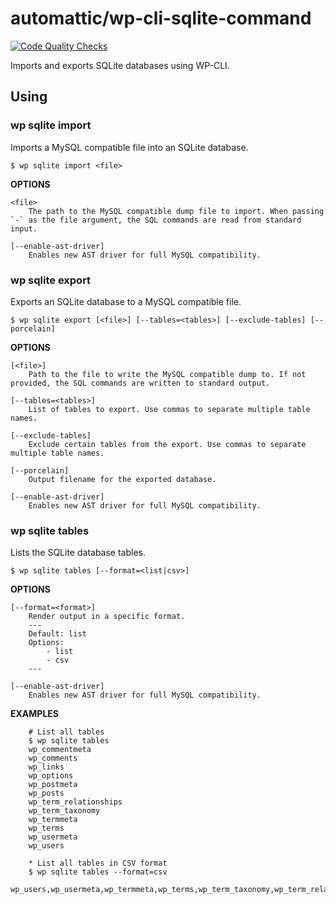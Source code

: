 automattic/wp-cli-sqlite-command
================================

[![Code Quality Checks](https://github.com/Automattic/wp-cli-sqlite-command/actions/workflows/code-quality.yml/badge.svg)](https://github.com/Automattic/wp-cli-sqlite-command/actions/workflows/code-quality.yml)

Imports and exports SQLite databases using WP-CLI.

## Using

### wp sqlite import

Imports a MySQL compatible file into an SQLite database.

```
$ wp sqlite import <file>
```

**OPTIONS**

	<file>
		The path to the MySQL compatible dump file to import. When passing `-` as the file argument, the SQL commands are read from standard input.

	[--enable-ast-driver]
		Enables new AST driver for full MySQL compatibility.

### wp sqlite export

Exports an SQLite database to a MySQL compatible file.

```
$ wp sqlite export [<file>] [--tables=<tables>] [--exclude-tables] [--porcelain]
```

**OPTIONS**

	[<file>]
		Path to the file to write the MySQL compatible dump to. If not provided, the SQL commands are written to standard output.

	[--tables=<tables>]
		List of tables to export. Use commas to separate multiple table names.

	[--exclude-tables]
		Exclude certain tables from the export. Use commas to separate multiple table names.

	[--porcelain]
		Output filename for the exported database.

	[--enable-ast-driver]
		Enables new AST driver for full MySQL compatibility.

### wp sqlite tables

Lists the SQLite database tables.

```
$ wp sqlite tables [--format=<list|csv>]
```

**OPTIONS**

	[--format=<format>]
		Render output in a specific format.
		---
		Default: list
		Options:
			- list
			- csv
		---

	[--enable-ast-driver]
		Enables new AST driver for full MySQL compatibility.

**EXAMPLES**

```
    # List all tables
    $ wp sqlite tables
	wp_commentmeta
	wp_comments
	wp_links
	wp_options
	wp_postmeta
	wp_posts
	wp_term_relationships
	wp_term_taxonomy
	wp_termmeta
	wp_terms
	wp_usermeta
	wp_users

	* List all tables in CSV format
	$ wp sqlite tables --format=csv
	wp_users,wp_usermeta,wp_termmeta,wp_terms,wp_term_taxonomy,wp_term_relationships,wp_commentmeta,wp_comments,wp_links,wp_options,wp_postmeta,wp_posts
```
